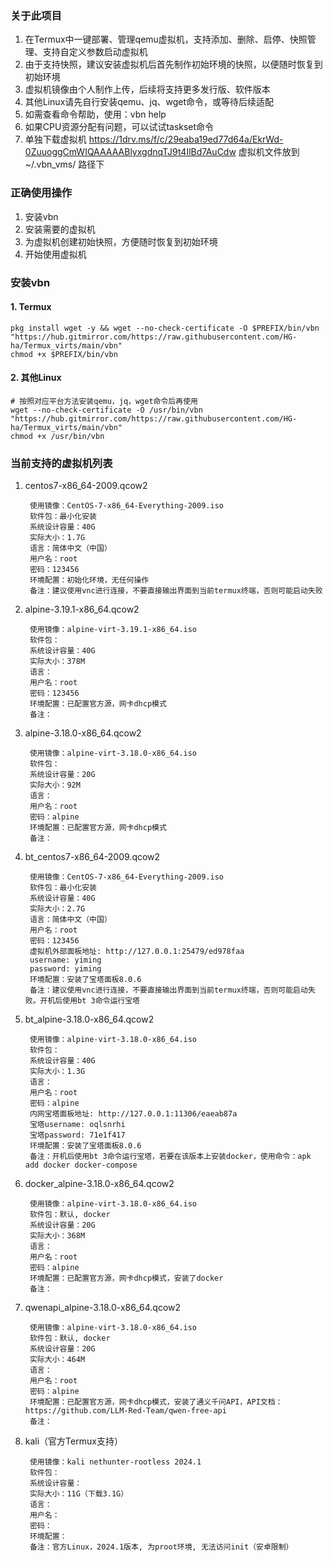 ### 关于此项目
1. 在Termux中一键部署、管理qemu虚拟机，支持添加、删除、启停、快照管理、支持自定义参数启动虚拟机
2. 由于支持快照，建议安装虚拟机后首先制作初始环境的快照，以便随时恢复到初始环境
3. 虚拟机镜像由个人制作上传，后续将支持更多发行版、软件版本
4. 其他Linux请先自行安装qemu、jq、wget命令，或等待后续适配
5. 如需查看命令帮助，使用：vbn help
6. 如果CPU资源分配有问题，可以试试taskset命令
7. 单独下载虚拟机 https://1drv.ms/f/c/29eaba19ed77d64a/EkrWd-0ZuuoggCmWIQAAAAABlyxgdnqTJ9t4IlBd7AuCdw 虚拟机文件放到 ~/.vbn_vms/ 路径下

### 正确使用操作
1. 安装vbn
2. 安装需要的虚拟机
3. 为虚拟机创建初始快照，方便随时恢复到初始环境
4. 开始使用虚拟机

### 安装vbn
#### 1. Termux
```
pkg install wget -y && wget --no-check-certificate -O $PREFIX/bin/vbn "https://hub.gitmirror.com/https://raw.githubusercontent.com/HG-ha/Termux_virts/main/vbn" 
chmod +x $PREFIX/bin/vbn
```
#### 2. 其他Linux
```
# 按照对应平台方法安装qemu，jq，wget命令后再使用
wget --no-check-certificate -O /usr/bin/vbn "https://hub.gitmirror.com/https://raw.githubusercontent.com/HG-ha/Termux_virts/main/vbn"
chmod +x /usr/bin/vbn
```

### 当前支持的虚拟机列表
1. centos7-x86_64-2009.qcow2
   ```
    使用镜像：CentOS-7-x86_64-Everything-2009.iso
    软件包：最小化安装
    系统设计容量：40G
    实际大小：1.7G
    语言：简体中文（中国）
    用户名：root
    密码：123456
    环境配置：初始化环境，无任何操作
    备注：建议使用vnc进行连接，不要直接输出界面到当前termux终端，否则可能启动失败
   ```
2. alpine-3.19.1-x86_64.qcow2
   ```
    使用镜像：alpine-virt-3.19.1-x86_64.iso
    软件包：
    系统设计容量：40G
    实际大小：378M
    语言：
    用户名：root
    密码：123456
    环境配置：已配置官方源，网卡dhcp模式
    备注：
   ```
3. alpine-3.18.0-x86_64.qcow2
   ```
    使用镜像：alpine-virt-3.18.0-x86_64.iso
    软件包：
    系统设计容量：20G
    实际大小：92M
    语言：
    用户名：root
    密码：alpine
    环境配置：已配置官方源，网卡dhcp模式
    备注：
   ```
4. bt_centos7-x86_64-2009.qcow2
   ```
    使用镜像：CentOS-7-x86_64-Everything-2009.iso
    软件包：最小化安装
    系统设计容量：40G
    实际大小：2.7G
    语言：简体中文（中国）
    用户名：root
    密码：123456
    虚拟机外部面板地址: http://127.0.0.1:25479/ed978faa
    username: yiming
    password: yiming
    环境配置：安装了宝塔面板8.0.6
    备注：建议使用vnc进行连接，不要直接输出界面到当前termux终端，否则可能启动失败。开机后使用bt 3命令运行宝塔
   ```
5. bt_alpine-3.18.0-x86_64.qcow2
   ```
    使用镜像：alpine-virt-3.18.0-x86_64.iso
    软件包：
    系统设计容量：40G
    实际大小：1.3G
    语言：
    用户名：root
    密码：alpine
    内网宝塔面板地址: http://127.0.0.1:11306/eaeab87a
    宝塔username: oqlsnrhi
    宝塔password: 71e1f417
    环境配置：安装了宝塔面板8.0.6
    备注：开机后使用bt 3命令运行宝塔，若要在该版本上安装docker，使用命令：apk add docker docker-compose
   ```
6. docker_alpine-3.18.0-x86_64.qcow2
   ```
    使用镜像：alpine-virt-3.18.0-x86_64.iso
    软件包：默认, docker
    系统设计容量：20G
    实际大小：368M
    语言：
    用户名：root
    密码：alpine
    环境配置：已配置官方源，网卡dhcp模式，安装了docker
    备注：
   ```
7. qwenapi_alpine-3.18.0-x86_64.qcow2
   ```
    使用镜像：alpine-virt-3.18.0-x86_64.iso
    软件包：默认, docker
    系统设计容量：20G
    实际大小：464M
    语言：
    用户名：root
    密码：alpine
    环境配置：已配置官方源，网卡dhcp模式，安装了通义千问API，API文档：https://github.com/LLM-Red-Team/qwen-free-api
    备注：
   ```
8. kali（官方Termux支持）
   ```
    使用镜像：kali nethunter-rootless 2024.1
    软件包：
    系统设计容量：
    实际大小：11G（下载3.1G）
    语言：
    用户名：
    密码：
    环境配置：
    备注：官方Linux，2024.1版本, 为proot环境, 无法访问init（安卓限制）
   ```
